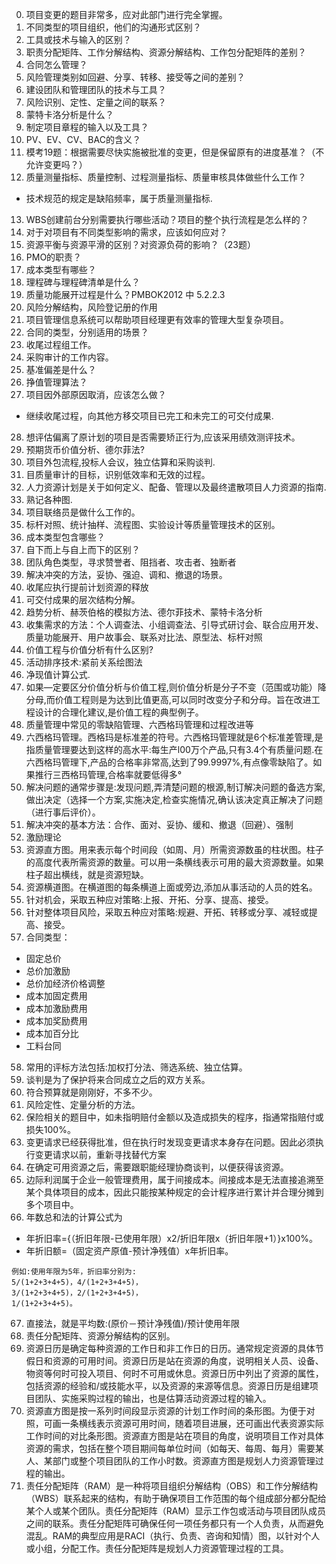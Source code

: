 0. 项目变更的题目非常多，应对此部门进行完全掌握。
1. 不同类型的项目组织，他们的沟通形式区别？
2. 工具或技术与输入的区别？
3. 职责分配矩阵、工作分解结构、资源分解结构、工作包分配矩阵的差别？
4. 合同怎么管理？
5. 风险管理类别如回避、分享、转移、接受等之间的差别？
6. 建设团队和管理团队的技术与工具？
7. 风险识别、定性、定量之间的联系？
8. 蒙特卡洛分析是什么？
9. 制定项目章程的输入以及工具？
10. PV、EV、CV、BAC的含义？
11. 模考19题：根据需要尽快实施被批准的变更，但是保留原有的进度基准？（不允许变更吗？）
12. 质量测量指标、质量控制、过程测量指标、质量审核具体做些什么工作？
  - 技术规范的规定是缺陷频率，属于质量测量指标.

13. WBS创建前台分别需要执行哪些活动？项目的整个执行流程是怎么样的？
14. 对于对项目有不同类型影响的需求，应该如何应对？
15. 资源平衡与资源平滑的区别？对资源负荷的影响？（23题）
16. PMO的职责？
17. 成本类型有哪些？
18. 理程碑与理程碑清单是什么？
19. 质量功能展开过程是什么？PMBOK2012 中 5.2.2.3
20. 风险分解结构，风险登记册的作用
21. 项目管理信息系统可以帮助项目经理更有效率的管理大型复杂项目。
22. 合同的类型，分别适用的场景？
23. 收尾过程组工作。
24. 采购审计的工作内容。
25. 基准偏差是什么？
26. 挣值管理算法？
27. 项目因外部原因取消，应该怎么做？
  - 继续收尾过程，向其他方移交项目已完工和未完工的可交付成果.
28. 想评估偏离了原计划的项目是否需要矫正行为,应该采用绩效测评技术。
29. 预期货币价值分析、德尔菲法?
30. 项目外包流程,投标人会议，独立估算和采购谈判.
31. 目质量审计的目标，识别低效率和无效的过程。
32. 人力资源计划是关于如何定义、配备、管理以及最终遣散项目人力资源的指南.
33. 熟记各种图.
34. 项目联络员是做什么工作的。
35. 标杆对照、统计抽样、流程图、实验设计等质量管理技术的区别。
36. 成本类型包含哪些？
37. 自下而上与自上而下的区别？
38. 团队角色类型，寻求赞誉者、阻挡者、攻击者、独断者
39. 解决冲突的方法，妥协、强迫、调和、撤退的场景。
40. 收尾应执行提前计划资源的释放
41. 可交付成果的层次结构分解。
42. 趋势分析、赫茨伯格的模拟方法、德尔菲技术、蒙特卡洛分析
43. 收集需求的方法：个人调查法、小组调查法、引导式研讨会、联合应用开发、质量功能展开、用户故事会、联系对比法、原型法、标杆对照
44. 价值工程与价值分析有什么区别?
45. 活动排序技术:紧前关系绘图法
46. 净现值计算公式.
47. 如果—定要区分价值分析与价值工程,则价值分析是分子不变（范围或功能）降分母,而价值工程则是为达到比值更高,可以同时改变分子和分母。旨在改进工程设计的合理化建议,是价值工程的典型例子。
48. 质量管理中常见的零缺陷管理、六西格玛管理和过程改进等
49. 六西格玛管理。西格玛是标准差的符号。六西格玛管理就是6个标准差管理,是指质量管理要达到这样的高水平:每生产l00万个产品,只有3.4个有质量问题.在六西格玛管理下,产品的合格率非常高,达到了99.9997%,有点像零缺陷了。如果推行三西格玛管理,合格率就要低得多°
50. 解决问题的通常步骤是:发现问题,弄清楚问题的根源,制订解决问题的备选方案,做出决定（选择一个方案,实施决定,检查实施情况,确认该决定真正解决了问题（进行事后评价）。
51. 解决冲突的基本方法：合作、面对、妥协、缓和、撤退（回避）、强制
52. 激励理论
53. 资源直方图。用来表示每个时间段（如周、月）所需资源数虽的柱状图。柱子的高度代表所需资源的数量。可以用一条横线表示可用的最大资源数量。如果柱子超出横线，就是资源短缺。
54. 资源横道图。在横道图的每条横道上面或旁边,添加从事活动的人员的姓名。
55. 针对机会，采取五种应对策略:上报、开拓、分享、提高、接受。
56. 针对整体项目风险，采取五种应对策略:规避、开拓、转移或分享、减轻或提高、接受。
57. 合同类型：
  - 固定总价
  - 总价加激励
  - 总价加经济价格调整
  - 成本加固定费用
  - 成本加激励费用
  - 成本加奖励费用
  - 成本加百分比
  - 工料台同
58. 常用的评标方法包括:加权打分法、筛选系统、独立估算。
59. 谈判是为了保护将来合同成立之后的双方关系。
59. 符合预算就是刚刚好，不多不少。
60. 风险定性、定量分析的方法。
61. 保险相关的题目中，如未指明赔付金额以及造成损失的程序，指通常指赔付或损失100%。
62. 变更请求已经获得批准，但在执行时发现变更请求本身存在问题。因此必须执行变更请求以前，重新寻找替代方案
63. 在确定可用资源之后，需要跟职能经理协商谈判，以便获得该资源。
64. 边际利润属于企业一般管理费用，属于间接成本。间接成本是无法直接追溯至某个具体项目的成本，因此只能按某种规定的会计程序进行累计并合理分摊到多个项目中。
65. 年数总和法的计算公式为
  - 年折旧率={（折旧年限-已使用年限）x2/折旧年限x（折旧年限+1）}x100%。
  - 年折旧额=（固定资产原值-预计净残值）x年折旧率。
```
例如:使用年限为5年，折旧率分别为:
5/(1+2+3+4+5)，4/(1+2+3+4+5)，
3/(1+2+3+4+5)，2/(1+2+3+4+5)，
1/(1+2+3+4+5)。
```
67. 直接法，就是平均数:(原价－预计净残值)/预计使用年限
68. 责任分配矩阵、资源分解结构的区别。
69. 资源日历是确定每种资源的工作日和非工作日的日历。通常规定资源的具体节假日和资源的可用时间。资源日历是站在资源的角度，说明相关人员、设备、物资等何时可投入项目、何时不可用或休息。资源日历中列出了资源的属性，包括资源的经验和/或技能水平，以及资源的来源等信息。资源日历是组建项目团队、实施采购过程的输出，也是估算活动资源过程的输入。
70. 资源直方图是按一系列时间段显示资源的计划工作时间的条形图。为便于对照，可画一条横线表示资源可用时间，随着项目进展，还可画出代表资源实际工作时间的对比条形图。资源直方图是站在项目的角度，说明项目工作对具体资源的需求，包括在整个项目期间每单位时间（如每天、每周、每月）需要某人、某部门或整个项目团队的工作小时数。资源直方图是规划人力资源管理过程的输出。
71. 责任分配矩阵（RAM）是一种将项目组织分解结构（OBS）和工作分解结构（WBS）联系起来的结构，有助于确保项目工作范围的每个组成部分都分配给某个人或某个团队。责任分配矩阵（RAM）显示工作包或活动与项目团队成员之间的联系。责任分配矩阵可确保任何一项任务都只有一个人负责，从而避免混乱。RAM的典型应用是RACI（执行、负责、咨询和知情）图，以针对个人或小组，分配工作。责任分配矩阵是规划人力资源管理过程的工具。

